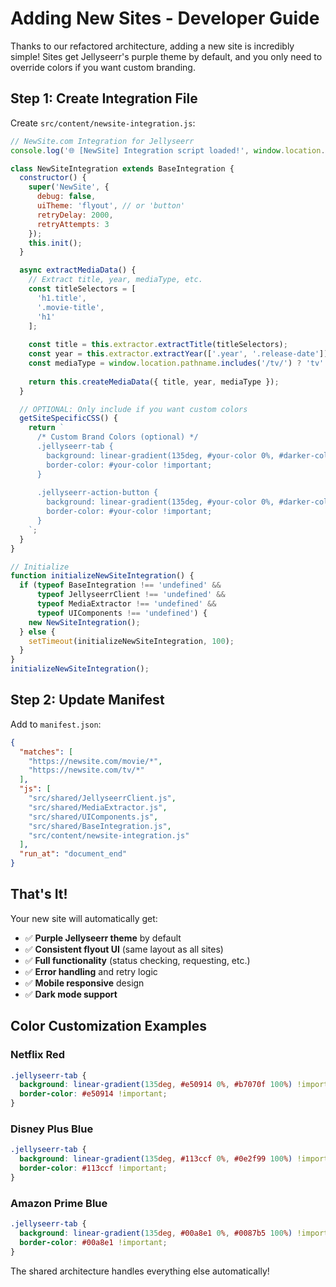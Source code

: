 # Adding New Sites - Developer Guide

Thanks to our refactored architecture, adding a new site is incredibly simple! Sites get Jellyseerr's purple theme by default, and you only need to override colors if you want custom branding.

## Step 1: Create Integration File

Create `src/content/newsite-integration.js`:

```javascript
// NewSite.com Integration for Jellyseerr
console.log('🌐 [NewSite] Integration script loaded!', window.location.href);

class NewSiteIntegration extends BaseIntegration {
  constructor() {
    super('NewSite', {
      debug: false,
      uiTheme: 'flyout', // or 'button'
      retryDelay: 2000,
      retryAttempts: 3
    });
    this.init();
  }

  async extractMediaData() {
    // Extract title, year, mediaType, etc.
    const titleSelectors = [
      'h1.title',
      '.movie-title',
      'h1'
    ];
    
    const title = this.extractor.extractTitle(titleSelectors);
    const year = this.extractor.extractYear(['.year', '.release-date']);
    const mediaType = window.location.pathname.includes('/tv/') ? 'tv' : 'movie';
    
    return this.createMediaData({ title, year, mediaType });
  }

  // OPTIONAL: Only include if you want custom colors
  getSiteSpecificCSS() {
    return `
      /* Custom Brand Colors (optional) */
      .jellyseerr-tab {
        background: linear-gradient(135deg, #your-color 0%, #darker-color 100%) !important;
        border-color: #your-color !important;
      }
      
      .jellyseerr-action-button {
        background: linear-gradient(135deg, #your-color 0%, #darker-color 100%) !important;
        border-color: #your-color !important;
      }
    `;
  }
}

// Initialize
function initializeNewSiteIntegration() {
  if (typeof BaseIntegration !== 'undefined' && 
      typeof JellyseerrClient !== 'undefined' && 
      typeof MediaExtractor !== 'undefined' && 
      typeof UIComponents !== 'undefined') {
    new NewSiteIntegration();
  } else {
    setTimeout(initializeNewSiteIntegration, 100);
  }
}
initializeNewSiteIntegration();
```

## Step 2: Update Manifest

Add to `manifest.json`:

```json
{
  "matches": [
    "https://newsite.com/movie/*",
    "https://newsite.com/tv/*"
  ],
  "js": [
    "src/shared/JellyseerrClient.js",
    "src/shared/MediaExtractor.js", 
    "src/shared/UIComponents.js",
    "src/shared/BaseIntegration.js",
    "src/content/newsite-integration.js"
  ],
  "run_at": "document_end"
}
```

## That's It!

Your new site will automatically get:
- ✅ **Purple Jellyseerr theme** by default
- ✅ **Consistent flyout UI** (same layout as all sites)
- ✅ **Full functionality** (status checking, requesting, etc.)
- ✅ **Error handling** and retry logic
- ✅ **Mobile responsive** design
- ✅ **Dark mode support**

## Color Customization Examples

### Netflix Red
```css
.jellyseerr-tab {
  background: linear-gradient(135deg, #e50914 0%, #b7070f 100%) !important;
  border-color: #e50914 !important;
}
```

### Disney Plus Blue
```css
.jellyseerr-tab {
  background: linear-gradient(135deg, #113ccf 0%, #0e2f99 100%) !important;
  border-color: #113ccf !important;
}
```

### Amazon Prime Blue
```css
.jellyseerr-tab {
  background: linear-gradient(135deg, #00a8e1 0%, #0087b5 100%) !important;
  border-color: #00a8e1 !important;
}
```

The shared architecture handles everything else automatically!